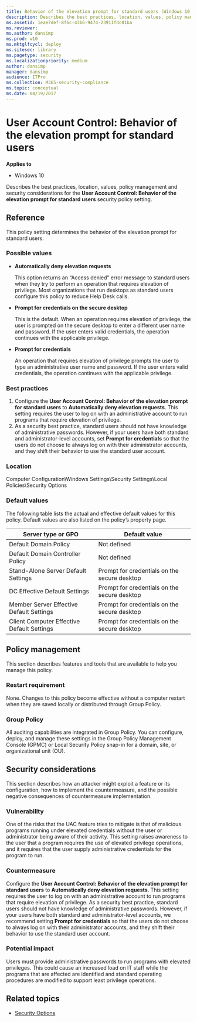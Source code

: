 ```yaml
---
title: Behavior of the elevation prompt for standard users (Windows 10)
description: Describes the best practices, location, values, policy management and security considerations for the User Account Control Behavior of the elevation prompt for standard users security policy setting.
ms.assetid: 1eae7def-8f6c-43b6-9474-23911fdc01ba
ms.reviewer: 
ms.author: dansimp
ms.prod: w10
ms.mktglfcycl: deploy
ms.sitesec: library
ms.pagetype: security
ms.localizationpriority: medium
author: dansimp
manager: dansimp
audience: ITPro
ms.collection: M365-security-compliance
ms.topic: conceptual
ms.date: 04/19/2017
---
```


# User Account Control: Behavior of the elevation prompt for standard users

**Applies to**
-   Windows 10

Describes the best practices, location, values, policy management and security considerations for the **User Account Control: Behavior of the elevation prompt for standard users** security policy setting.

## Reference

This policy setting determines the behavior of the elevation prompt for standard users.

### Possible values

-   **Automatically deny elevation requests**

    This option returns an “Access denied” error message to standard users when they try to perform an operation that requires elevation of privilege. Most organizations that run desktops as standard users configure this policy to reduce Help Desk calls.

-   **Prompt for credentials on the secure desktop**

    This is the default. When an operation requires elevation of privilege, the user is prompted on the secure desktop to enter a different user name and password. If the user enters valid credentials, the operation continues with the applicable privilege.

-   **Prompt for credentials**

    An operation that requires elevation of privilege prompts the user to type an administrative user name and password. If the user enters valid credentials, the operation continues with the applicable privilege.

### Best practices

1.  Configure the **User Account Control: Behavior of the elevation prompt for standard users** to **Automatically deny elevation requests**. This setting requires the user to log on with an administrative account to run programs that require elevation of privilege.
2.  As a security best practice, standard users should not have knowledge of administrative passwords. However, if your users have both standard and administrator-level accounts, set **Prompt for credentials** so that the users do not choose to always log on with their administrator accounts, and they shift their behavior to use the standard user account.

### Location

Computer Configuration\\Windows Settings\\Security Settings\\Local Policies\\Security Options

### Default values

The following table lists the actual and effective default values for this policy. Default values are also listed on the policy’s property page.

| Server type or GPO | Default value |
| - | - |
| Default Domain Policy | Not defined| 
| Default Domain Controller Policy | Not defined| 
| Stand-Alone Server Default Settings | Prompt for credentials on the secure desktop| 
| DC Effective Default Settings | Prompt for credentials on the secure desktop| 
| Member Server Effective Default Settings | Prompt for credentials on the secure desktop| 
| Client Computer Effective Default Settings | Prompt for credentials on the secure desktop| 
 
## Policy management

This section describes features and tools that are available to help you manage this policy.

### Restart requirement

None. Changes to this policy become effective without a computer restart when they are saved locally or distributed through Group Policy.

### Group Policy

All auditing capabilities are integrated in Group Policy. You can configure, deploy, and manage these settings in the Group Policy Management Console (GPMC) or Local Security Policy snap-in for a domain, site, or organizational unit (OU).

## Security considerations

This section describes how an attacker might exploit a feature or its configuration, how to implement the countermeasure, and the possible negative consequences of countermeasure implementation.

### Vulnerability

One of the risks that the UAC feature tries to mitigate is that of malicious programs running under elevated credentials without the user or administrator being aware of their activity. This setting raises awareness to the user that a program requires the use of elevated privilege operations, and it requires that the user supply administrative credentials for the program to run.

### Countermeasure

Configure the **User Account Control: Behavior of the elevation prompt for standard users** to **Automatically deny elevation requests**. This setting requires the user to log on with an administrative account to run programs that require elevation of privilege. As a security best practice, standard users should not have knowledge of administrative passwords. However, if your users have both standard and administrator-level accounts, we recommend setting **Prompt for credentials** so that the users do not choose to always log on with their administrator accounts, and they shift their behavior to use the standard user account.

### Potential impact

Users must provide administrative passwords to run programs with elevated privileges. This could cause an increased load on IT staff while the programs that are affected are identified and standard operating procedures are modified to support least privilege operations.

## Related topics

- [Security Options](/windows/device-security/security-policy-settings/security-options)
